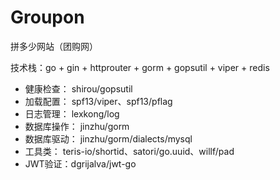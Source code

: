 # Groupon
拼多少网站（团购网）

技术栈：go + gin + httprouter + gorm + gopsutil + viper + redis

- 健康检查： shirou/gopsutil
- 加载配置： spf13/viper、spf13/pflag
- 日志管理： lexkong/log
- 数据库操作： jinzhu/gorm
- 数据库驱动： jinzhu/gorm/dialects/mysql
- 工具类： teris-io/shortid、satori/go.uuid、willf/pad
- JWT验证：dgrijalva/jwt-go

